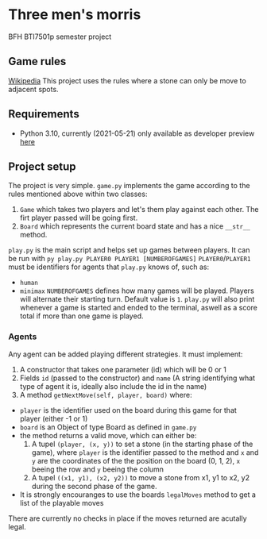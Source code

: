 # Three men's morris
BFH BTI7501p semester project

## Game rules
[Wikipedia](https://en.wikipedia.org/wiki/Three_men%27s_morris)
This project uses the rules where a stone can only be move to adjacent spots.

## Requirements
- Python 3.10, currently (2021-05-21) only available as developer preview [here](https://www.python.org/downloads/release/python-3100a7/)

## Project setup
The project is very simple.
`game.py` implements the game according to the rules mentioned above within two classes:
1. `Game` which takes two players and let's them play against each other. The firt player passed will be going first.
2. `Board` which represents the current board state and has a nice `__str__` method.

`play.py` is the main script and helps set up games between players.
It can be run with `py play.py PLAYER0 PLAYER1 [NUMBEROFGAMES]`
`PLAYER0`/`PLAYER1` must be identifiers for agents that `play.py` knows of, such as:
- `human`
- `minimax`
`NUMBEROFGAMES` defines how many games will be played. Players will alternate their starting turn. Default value is `1`.
`play.py` will also print whenever a game is started and ended to the terminal, aswell as a score total if more than one game is played.

### Agents
Any agent can be added playing different strategies.
It must implement:
1. A constructor that takes one parameter (id) which will be 0 or 1
2. Fields `id` (passed to the constructor) and `name` (A string identifying what type of agent it is, ideally also include the id in the name)
3. A method `getNextMove(self, player, board)` where:
  - `player` is the identifier used on the board during this game for that player (either -1 or 1)
  - `board` is an Object of type Board as defined in `game.py`
  - the method returns a valid move, which can either be:
    1. A tupel `(player, (x, y))` to set a stone (in the starting phase of the game), where `player` is the identifier passed to the method and `x` and `y` are the coordinates of the the position on the board (0, 1, 2), `x` beeing the row and `y` beeing the column
    2. A tupel `((x1, y1), (x2, y2))` to move a stone from x1, y1 to x2, y2 during the second phase of the game.
  - It is strongly encouranges to use the boards `legalMoves` method to get a list of the playable moves

There are currently no checks in place if the moves returned are acutally legal.

